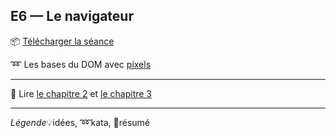 ## E6 — Le navigateur

:package: [Télécharger la séance](https://minhaskamal.github.io/DownGit/#/home?url=https://github.com/yamsellem/hetic.js/tree/master/E6)

:loop: Les bases du DOM avec [pixels](pixels.html)

---

:closed_book: Lire [le chapitre 2](https://goo.gl/QbZSn8#heading=h.4mzfbzxpf5lm) et [le chapitre 3](https://goo.gl/QbZSn8#heading=h.j64qridxx31m)

---

_Légende_:bulb:idées, :loop:kata, :closed_book:résumé
